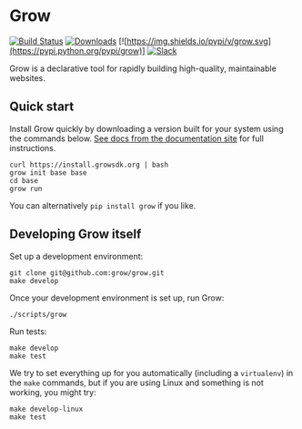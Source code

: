 # Grow
[![Build Status](https://api.travis-ci.org/grow/grow.svg)](https://travis-ci.org/grow/grow) [![Downloads](https://img.shields.io/github/downloads/grow/grow/total.svg)](https://github.com/grow/grow/releases) [![https://img.shields.io/pypi/v/grow.svg](https://pypi.python.org/pypi/grow)] [![Slack](https://growsdk.herokuapp.com/badge.svg)](https://growsdk.herokuapp.com)

Grow is a declarative tool for rapidly building high-quality, maintainable
websites.

## Quick start

Install Grow quickly by downloading a version built for your system using the
commands below. [See docs from the documentation site](https://grow.io/docs/)
for full instructions.

```
curl https://install.growsdk.org | bash
grow init base base
cd base
grow run
```

You can alternatively `pip install grow` if you like.

## Developing Grow itself

Set up a development environment:

```
git clone git@github.com:grow/grow.git
make develop
```

Once your development environment is set up, run Grow:

```
./scripts/grow
```

Run tests:

```
make develop
make test
```

We try to set everything up for you automatically (including a `virtualenv`) in
the `make` commands, but if you are using Linux and something is not working,
you might try:

```
make develop-linux
make test
```
